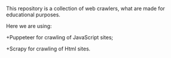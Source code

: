 This repository is a collection of web crawlers, what are made for educational purposes.

Here we are using:

+Puppeteer for crawling of JavaScript sites;

+Scrapy for crawling of Html sites. 